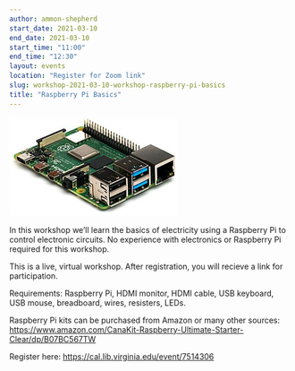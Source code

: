 ```yaml
---
author: ammon-shepherd
start_date: 2021-03-10
end_date: 2021-03-10
start_time: "11:00"
end_time: "12:30"
layout: events
location: "Register for Zoom link"
slug: workshop-2021-03-10-workshop-raspberry-pi-basics
title: "Raspberry Pi Basics"
---
```


![Raspberry Pi Basics](/assets/post-media/workshops/raspberry-pi.jpg)

In this workshop we’ll learn the basics of electricity using a Raspberry Pi to control electronic circuits. No experience with electronics or Raspberry Pi required for this workshop. 

This is a live, virtual workshop. After registration, you will recieve a link for participation. 

Requirements: Raspberry Pi, HDMI monitor, HDMI cable, USB keyboard, USB mouse, breadboard, wires, resisters, LEDs.

Raspberry Pi kits can be purchased from Amazon or many other sources: https://www.amazon.com/CanaKit-Raspberry-Ultimate-Starter-Clear/dp/B07BC567TW


Register here: [https://cal.lib.virginia.edu/event/7514306 ](https://cal.lib.virginia.edu/event/7514306)
